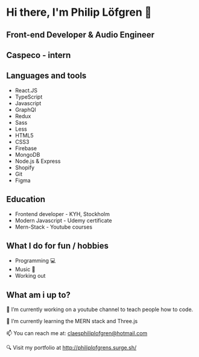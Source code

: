 # Hi there, I'm Philip Löfgren 👋

## Front-end Developer & Audio Engineer  
## Caspeco - intern

## Languages and tools
- React.JS
- TypeScript
- Javascript
- GraphQl
- Redux
- Sass
- Less
- HTML5
- CSS3
- Firebase
- MongoDB
- Node.js & Express
- Shopify
- Git
- Figma

## Education
- Frontend developer - KYH, Stockholm
- Modern Javascript - Udemy certificate
- Mern-Stack - Youtube courses

## What I do for fun / hobbies
- Programming 💻
- Music 🎸
- Working out

## What am i up to?

🔭 I’m currently working on a youtube channel to teach people how to code. 

🌱 I’m currently learning the MERN stack and Three.js

📫 You can reach me at: claesphiliplofgren@hotmail.com

🔍 Visit my portfolio at http://philiplofgrens.surge.sh/

